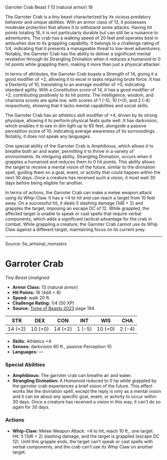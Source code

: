 <MonsterName/>Garroter Crab</MonsterName>
<CreatureType/>Beast</CreatureType>
<CR/>1</CR>
<AC/>13 (natural armor)</AC>
<HP/>18</HP>
<summary>The Garroter Crab is a tiny beast characterized by its vicious predatory behavior and unique abilities. With an armor class of 13, it possesses moderate protection that allows it to withstand some attacks. Having hit points totaling 18, it is not particularly durable but can still be a nuisance to adventurers. The crab has a walking speed of 20 feet and operates best in ambushes due to its grappling capability. It belongs to a challenge rating of 1/4, indicating that it presents a manageable threat to low-level adventurers. Notably, the Garroter Crab has the ability to deliver a significant mental revelation through its Strangling Divination when it reduces a humanoid to 0 hit points while grappling them, making it more than just a physical attacker.</summary>

<detail>

In terms of attributes, the Garroter Crab boasts a Strength of 14, giving it a good modifier of +2, allowing it to excel in tasks requiring brute force. It has a Dexterity of 10, translating to an average modifier of +0, indicating standard agility. With a Constitution score of 14, it has a good modifier of +2, contributing positively to its hit points. The intelligence, wisdom, and charisma scores are quite low, with scores of 1 (-5), 10 (+0), and 2 (-4) respectively, showing that it lacks mental capabilities and social skills.

The Garroter Crab has an athletics skill modifier of +4, driven by its strong physique, allowing it to perform physical feats quite well. It has darkvision, which enables it to see in dim light up to 60 feet, alongside a passive perception score of 10, indicating average awareness of its surroundings. Notably, it does not speak any languages.

One special ability of the Garroter Crab is Amphibious, which allows it to breathe both air and water, permitting it to thrive in a variety of environments. Its intriguing ability, Strangling Divination, occurs when it grapples a humanoid and reduces them to 0 hit points. This ability allows the target to receive a mental vision of the future, similar to the divination spell, guiding them on a goal, event, or activity that could happen within the next 30 days. Once a creature has received such a vision, it must wait 30 days before being eligible for another.

In terms of actions, the Garroter Crab can make a melee weapon attack using its Whip-Claw. It has a +4 to hit and can reach a target from 10 feet away. On a successful hit, it deals 5 slashing damage (1d6 + 2) and grapples the target, imposing an escape DC of 12. While grappled, the affected target is unable to speak or cast spells that require verbal components, which adds a significant tactical advantage for the crab in combat. While grappling a creature, the Garroter Crab cannot use its Whip Claw against a different target, maintaining focus on its current prey.</detail>



---

Source: 5e_artisinal_monsters

# Garroter Crab

*Tiny* *Beast* *Unaligned*

- **Armor Class:** 13 (natural armor)
- **Hit Points:** 18 (4d4 + 8)
- **Speed:** walk 20 ft.
- **Challenge Rating:** 1/4 (50 XP)
- **Source:** [Tome of Beasts 2023](https://koboldpress.com/kpstore/product/tome-of-beasts-1-2023-edition/) page 194

| STR | DEX | CON | INT | WIS | CHA |
| --- | --- | --- | --- | --- | --- |
| 14 (+2) | 10 (+0) | 14 (+2) | 1 (-5) | 10 (+0) | 2 (-4) |

- **Skills:** Athletics +4
- **Senses:** darkvision 60 ft., passive Perception 10
- **Languages:** —

### Special Abilities

- **Amphibious:** The garroter crab can breathe air and water.
- **Strangling Divination:** A Humanoid reduced to 0 hp while grappled by the garroter crab experiences a brief vision of the future. This effect works like the divination spell, except the reply is only as a mental vision and it can be about any specific goal, event, or activity to occur within 30 days. Once a creature has received a vision in this way, it can’t do so again for 30 days.

### Actions

- **Whip-Claw:** Melee Weapon Attack: +4 to hit, reach 10 ft., one target. Hit: 5 (1d6 + 2) slashing damage, and the target is grappled (escape DC 12). Until this grapple ends, the target can’t speak or cast spells with verbal components, and the crab can’t use its Whip Claw on another target.


